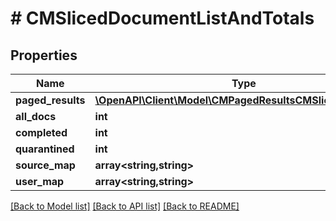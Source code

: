 # # CMSlicedDocumentListAndTotals

## Properties

Name | Type | Description | Notes
------------ | ------------- | ------------- | -------------
**paged_results** | [**\OpenAPI\Client\Model\CMPagedResultsCMSlicedDocument**](CMPagedResultsCMSlicedDocument.md) |  |
**all_docs** | **int** |  |
**completed** | **int** |  |
**quarantined** | **int** |  |
**source_map** | **array<string,string>** |  |
**user_map** | **array<string,string>** |  |

[[Back to Model list]](../../README.md#models) [[Back to API list]](../../README.md#endpoints) [[Back to README]](../../README.md)
